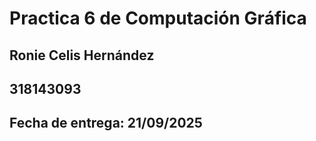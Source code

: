 # Practica 6 de Computación Gráfica
## Ronie Celis Hernández
## 318143093
## Fecha de entrega: 21/09/2025



